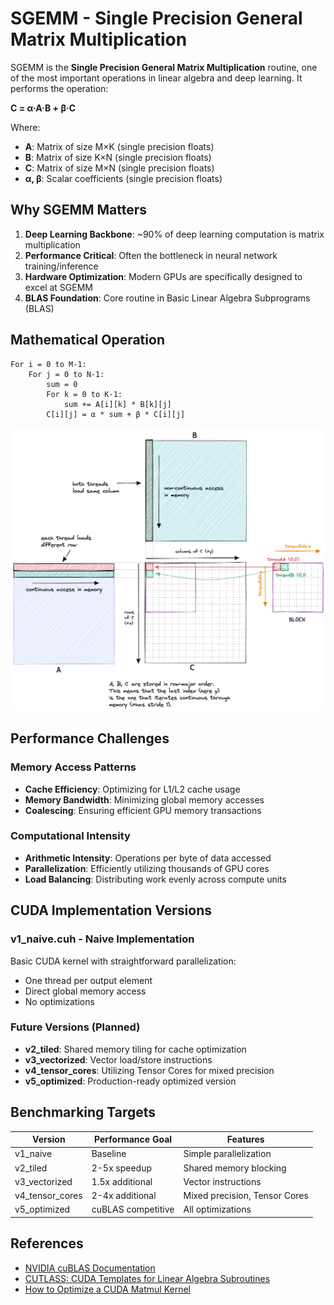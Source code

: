 # SGEMM - Single Precision General Matrix Multiplication

SGEMM is the **Single Precision General Matrix Multiplication** routine, one of the most important operations in linear algebra and deep learning. It performs the operation:

**C = α·A·B + β·C**

Where:
- **A**: Matrix of size M×K (single precision floats)
- **B**: Matrix of size K×N (single precision floats)  
- **C**: Matrix of size M×N (single precision floats)
- **α, β**: Scalar coefficients (single precision floats)

## Why SGEMM Matters

1. **Deep Learning Backbone**: ~90% of deep learning computation is matrix multiplication
2. **Performance Critical**: Often the bottleneck in neural network training/inference
3. **Hardware Optimization**: Modern GPUs are specifically designed to excel at SGEMM
4. **BLAS Foundation**: Core routine in Basic Linear Algebra Subprograms (BLAS)

## Mathematical Operation

```
For i = 0 to M-1:
    For j = 0 to N-1:
        sum = 0
        For k = 0 to K-1:
            sum += A[i][k] * B[k][j]
        C[i][j] = α * sum + β * C[i][j]
```

![alt text](./assets/image.png)
## Performance Challenges

### Memory Access Patterns
- **Cache Efficiency**: Optimizing for L1/L2 cache usage
- **Memory Bandwidth**: Minimizing global memory accesses
- **Coalescing**: Ensuring efficient GPU memory transactions

### Computational Intensity
- **Arithmetic Intensity**: Operations per byte of data accessed
- **Parallelization**: Efficiently utilizing thousands of GPU cores
- **Load Balancing**: Distributing work evenly across compute units

## CUDA Implementation Versions

### v1_naive.cuh - Naive Implementation
Basic CUDA kernel with straightforward parallelization:
- One thread per output element
- Direct global memory access
- No optimizations

### Future Versions (Planned)
- **v2_tiled**: Shared memory tiling for cache optimization
- **v3_vectorized**: Vector load/store instructions
- **v4_tensor_cores**: Utilizing Tensor Cores for mixed precision
- **v5_optimized**: Production-ready optimized version

## Benchmarking Targets

| Version | Performance Goal | Features |
|---------|------------------|----------|
| v1_naive | Baseline | Simple parallelization |
| v2_tiled | 2-5x speedup | Shared memory blocking |
| v3_vectorized | 1.5x additional | Vector instructions |
| v4_tensor_cores | 2-4x additional | Mixed precision, Tensor Cores |
| v5_optimized | cuBLAS competitive | All optimizations |

## References

- [NVIDIA cuBLAS Documentation](https://docs.nvidia.com/cuda/cublas/)
- [CUTLASS: CUDA Templates for Linear Algebra Subroutines](https://github.com/NVIDIA/cutlass)
- [How to Optimize a CUDA Matmul Kernel](https://siboehm.com/articles/22/CUDA-MMM)